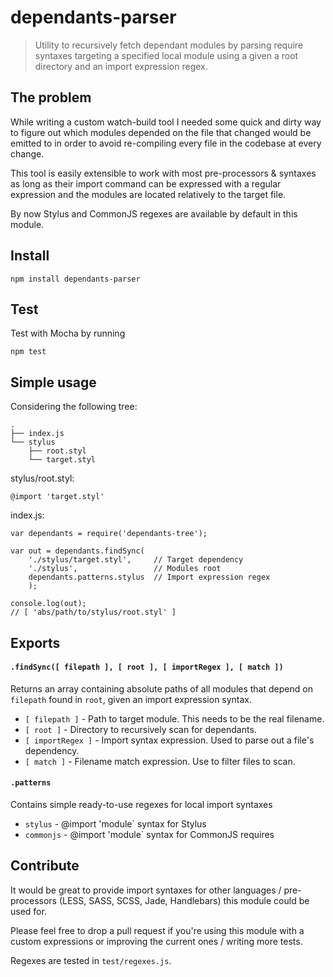 # dependants-parser

> Utility to recursively fetch dependant modules by parsing require syntaxes targeting a specified local module using a given a root directory and an import expression regex.

## The problem

While writing a custom watch-build tool I needed some quick and dirty way to figure out which modules depended on the  file that changed would be emitted to in order to avoid re-compiling every file in the codebase at every change.

This tool is easily extensible to work with most pre-processors & syntaxes as long as their import command can be expressed with a regular expression and the modules are located relatively to the target file.

By now Stylus and CommonJS regexes are available by default in this module.

## Install

```
npm install dependants-parser
```

## Test

Test with Mocha by running

```
npm test
```

## Simple usage

Considering the following tree:

```
.
├── index.js
└── stylus
    ├── root.styl
    └── target.styl
```

stylus/root.styl:

```
@import 'target.styl'
```

index.js:

```
var dependants = require('dependants-tree');

var out = dependants.findSync(
	'./stylus/target.styl',		// Target dependency
	'./stylus',					// Modules root
	dependants.patterns.stylus	// Import expression regex
	);

console.log(out);
// [ 'abs/path/to/stylus/root.styl' ]
```

## Exports

#### `.findSync([ filepath ], [ root ], [ importRegex ], [ match ])`

Returns an array containing absolute paths of all modules that depend on `filepath` found in `root`, given an import expression syntax.

* `[ filepath ]` - Path to target module. This needs to be the real filename.
* `[ root ]` - Directory to recursively scan for dependants.
* `[ importRegex ]` - Import syntax expression. Used to parse out a file's dependency.
* `[ match ]` - Filename match expression. Use to filter files to scan.

#### `.patterns`

Contains simple ready-to-use regexes for local import syntaxes

* `stylus` - @import 'module` syntax for Stylus
* `commonjs` - @import 'module` syntax for CommonJS requires

## Contribute

It would be great to provide import syntaxes for other languages / pre-processors (LESS, SASS, SCSS, Jade, Handlebars) this module could be used for.

Please feel free to drop a pull request if you're using this module with a custom expressions or improving the current ones / writing more tests.

Regexes are tested in `test/regexes.js`.